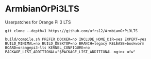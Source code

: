 # ArmbianOrPi3LTS
Userpatches for Orange Pi 3 LTS  

`git clone --depth=1 https://github.com/ufrs12/ArmbianOrPi3LTS`  


`build/compile.sh PREFER_DOCKER=no INCLUDE_HOME_DIR=yes EXPERT=yes BUILD_MINIMAL=no BUILD_DESKTOP=no BRANCH=legacy RELEASE=bookworm BOARD=orangepi3-lts KERNEL_CONFIGURE=no PACKAGE_LIST_ADDITIONAL="$PACKAGE_LIST_ADDITIONAL nginx ufw"`

